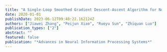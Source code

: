 ```yaml
---
title: "A Single-Loop Smoothed Gradient Descent-Ascent Algorithm for Nonconvex-Concave Min-Max Problems"
date: 2020-01-01
publishDate: 2023-06-12T09:48:22.162124Z
authors: ["Jiawei Zhang", "Peijun Xiao", "Ruoyu Sun", "Zhiquan Luo"]
publication_types: ["2"]
abstract: ""
featured: false
publication: "*Advances in Neural Information Processing Systems*"
---
```



